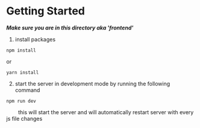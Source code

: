 # Getting Started

**_Make sure you are in this directory aka 'frontend'_**

1. install packages

```
npm install
```

or

```
yarn install
```

2. start the server in development mode by running the following command

```
npm run dev
```

&nbsp;&nbsp;&nbsp;&nbsp;&nbsp;&nbsp;&nbsp;&nbsp;this will start the server and will automatically restart server with every js file changes
